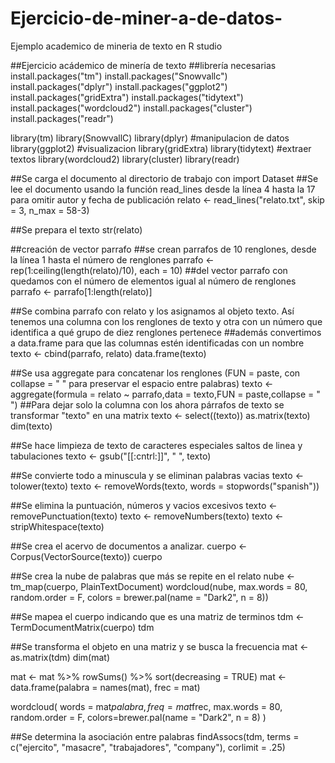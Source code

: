 # Ejercicio-de-miner-a-de-datos-
Ejemplo academico de mineria de texto en R studio

##Ejercicio acádemico de minería de texto 
##librería necesarias 
install.packages("tm")
install.packages("Snowvallc")
install.packages("dplyr")
install.packages("ggplot2")
install.packages("gridExtra")
install.packages("tidytext")
install.packages("wordcloud2")
install.packages("cluster")
install.packages("readr")

library(tm)
library(SnowvallC)
library(dplyr) #manipulacion de datos
library(ggplot2) #visualizacion
library(gridExtra) 
library(tidytext) #extraer textos 
library(wordcloud2) 
library(cluster)
library(readr)

##Se carga el documento al directorio de trabajo con import Dataset 
##Se lee el documento usando la función read_lines desde la línea 4 hasta la 17 para omitir autor y fecha de publicación
relato <- read_lines("relato.txt", skip = 3, n_max = 58-3)

##Se prepara el texto 
str(relato)

##creación de vector parrafo 
##se crean parrafos de 10 renglones, desde la línea 1 hasta el número de renglones
parrafo <- rep(1:ceiling(length(relato)/10), each = 10)
##del vector parrafo con quedamos con el número de elementos igual al número de renglones
parrafo <- parrafo[1:length(relato)]

##Se combina parrafo con relato y los asignamos al objeto texto. Así tenemos una columna con los renglones de texto y otra con un número que identifica a qué grupo de diez renglones pertenece
##además convertimos a data.frame para que las columnas estén identificadas con un nombre
texto <- cbind(parrafo, relato) 
data.frame(texto)

##Se usa aggregate para concatenar los renglones (FUN = paste, con collapse = " " para preservar el espacio entre palabras)
texto <- aggregate(formula = relato ~ parrafo,data = texto,FUN = paste,collapse = " ")
##Para dejar solo la columna con los ahora párrafos de texto se transformar "texto" en una matrix
texto <- select((texto))
as.matrix(texto)
dim(texto)

##Se hace limpieza de texto de caracteres especiales saltos de linea y tabulaciones 
texto <- gsub("[[:cntrl:]]", " ", texto)

##Se convierte todo a minuscula y se eliminan palabras vacias 
texto <- tolower(texto)
texto <- removeWords(texto, words = stopwords("spanish"))

##Se elimina la puntuación, números y vacios excesivos 
texto <- removePunctuation(texto)
texto <- removeNumbers(texto)
texto <- stripWhitespace(texto)

##Se crea el acervo de documentos a analizar.
cuerpo <- Corpus(VectorSource(texto))
cuerpo

##Se crea la nube de palabras que más se repite en el relato
nube <- tm_map(cuerpo, PlainTextDocument)
wordcloud(nube, max.words = 80, random.order = F, colors = brewer.pal(name = "Dark2", n = 8))

##Se mapea el cuerpo indicando que es una matriz de terminos 
tdm <- TermDocumentMatrix(cuerpo)
tdm

##Se transforma el objeto en una matriz y se busca la frecuencia 
mat <- as.matrix(tdm)
dim(mat)

mat <- mat %>% rowSums() %>% sort(decreasing = TRUE)
mat <- data.frame(palabra = names(mat), frec = mat)

wordcloud(
  words = mat$palabra, 
  freq = mat$frec, 
  max.words = 80, 
  random.order = F, 
  colors=brewer.pal(name = "Dark2", n = 8)
)

##Se determina la asociación entre palabras 
findAssocs(tdm, terms = c("ejercito", "masacre", "trabajadores", "company"), corlimit = .25)
